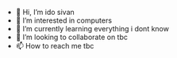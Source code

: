 - 👋 Hi, I’m ido sivan
- 👀 I’m interested in computers  
- 🌱 I’m currently learning everything i dont know
- 💞️ I’m looking to collaborate on tbc
- 📫 How to reach me tbc

<!---
idosi123/idosi123 is a ✨ special ✨ repository because its `README.md` (this file) appears on your GitHub profile.
You can click the Preview link to take a look at your changes.
--->
